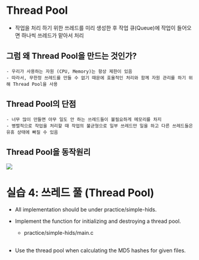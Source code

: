 # Thread Pool
 
- 작업을 처리 하기 위한 쓰레드를 미리 생성한 후 작업 큐(Queue)에 작업이 들어오면 하나씩 쓰레드가 맡아서 처리

## 그럼 왜 Thread Pool을 만드는 것인가?
    
    - 우리가 사용하는 자원 (CPU, Memory)는 항상 제한이 있음
    - 따라서, 무한정 쓰레드를 만들 수 없기 때문에 효율적인 처리와 함께 자원 관리를 하기 위해 Thread Pool을 사용

## Thread Pool의 단점

    - 너무 많이 만들면 아무 일도 안 하는 쓰레드들이 불필요하게 메모리를 차지
    - 병렬적으로 작업을 처리할 때 작업의 불균형으로 일부 쓰레드만 일을 하고 다른 쓰레드들은 유휴 상태에 빠질 수 있음

## Thread Pool을 동작원리

![](https://img1.daumcdn.net/thumb/R1280x0/?scode=mtistory2&fname=https%3A%2F%2Ft1.daumcdn.net%2Fcfile%2Ftistory%2F231B374B595F67F43A)

# 실습 4: 쓰레드 풀 (Thread Pool)

- All implementation should be under practice/simple-hids.

- Implement the function for initializing and destroying a thread pool.

    - practice/simple-hids/main.c

##

- Use the thread pool when calculating the MD5 hashes for given files.
